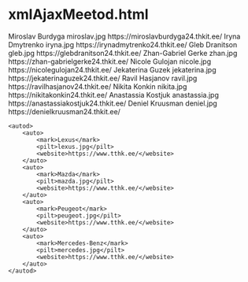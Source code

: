 # xmlAjaxMeetod.html



<!DOCTYPE html>
<html lang="et">
<head>
    <meta charset="UTF-8">
    <meta name="viewport" content="width=device-width, initial-scale=1.0">
    <title>Autode ja Õpilaste Kuvamine AJAX meetodi abil</title>
    <script src="https://code.jquery.com/jquery-3.7.1.min.js" integrity="sha256-/JqT3SQfawRcv/BIHPThkBvs0OEvtFFmqPF/lYI/Cxo=" crossorigin="anonymous"></script>
    <script>
        $(document).ready(function() {

            $.ajax({
                type: "GET",
                url: "data.xml",
                dataType: "xml",
                success: kuvaXML,
                error: vigaXML
            });
        });


        function vigaXML(xhr, status, error) {
            $("#vastus").append('<p style="color:red;">Probleemid XML failiga! Viga: ' + error + '</p>');
        }


        function kuvaXML(xml) {

            $("#kasutajadBody, #autodBody").empty();


            $(xml).find("kasutajad").find("kasutaja").each(function() {
                var name = $(this).find("nimi").text();
                var picture = $(this).find("pilt").text();
                var website = $(this).find("website").text();

                var userRow = `
                    <tr>
                        <td><img src="kasutajad/${picture}" alt="${name}" class="rounded-img"></td>
                        <td>${name}</td>
                        <td><a href="${website}" target="_blank">Website</a></td>
                    </tr>
                `;
                $("#kasutajadBody").append(userRow);
            });


            $(xml).find("autod").find("auto").each(function() {
                var mark = $(this).find("mark").text();
                var picture = $(this).find("pilt").text();
                var website = $(this).find("website").text();

                var carRow = `
                    <tr>
                        <td>${mark}</td>
                        <td><img src="pildid/${picture}" alt="${mark}" class="rounded-img"></td>
                        <td><a href="${website}" target="_blank">Külastama</a></td>
                    </tr>
                `;
                $("#autodBody").append(carRow);
            });


            $("#kasutajadTable, #autodTable").fadeIn();
        }
    </script>
    <style>
        table {
            width: 100%;
            border-collapse: collapse;
            margin-bottom: 20px;
        }

        th, td {
            padding: 10px;
            text-align: center;
            border: 1px solid #ddd;
        }

        th {
            background-color: #f4f4f4;
        }

        .rounded-img {
            width: 300px;
            height: 300px;
            border-radius: 70%;
        }

        #kasutajadTable, #autodTable {
            display: none;
            transition: opacity 0.5s ease;
        }

        #toggleButton {
            margin-top: 20px;
        }
    </style>
</head>
<body>
<h1>Autode ja Õpilaste Kuvamine AJAX meetodi abil</h1>

<button id="toggleButton">Näita/Peida Tabel</button>

<h2>Õpilased</h2>
<table id="kasutajadTable">
    <thead>
    <tr>
        <th>Pilt</th>
        <th>Nimi</th>
        <th>Veebileht</th>
    </tr>
    </thead>
    <tbody id="kasutajadBody"></tbody>
</table>

<h2>Autod</h2>
<table id="autodTable">
    <thead>
    <tr>
        <th>Mark</th>
        <th>Pilt</th>
        <th>Veebileht</th>
    </tr>
    </thead>
    <tbody id="autodBody"></tbody>
</table>

<h1>XML andmete lugemine jQuery abil</h1>
<a href="https://www.metshein.com/unit/xml-xml-andmete-lugemine-jquery-abil/">Leia rohkem teavet XML lugemise kohta jQuery abil</a>

<h2>
    AJAX (Asynchronous JavaScript and XML) on veebiarenduses kasutatav tehnoloogia, mis võimaldab veebilehtedel teha taustal serveripäringuid ja uuendada sisu ilma, et oleks vaja kogu lehte uuesti laadida. See muudab veebilehe interaktiivsemaks ja kiiremaks, kuna kasutaja saab jätkata teiste toimingutega, samal ajal kui server töötleb päringut.
</h2>

<div id="vastus"></div>

<script>

    $("#toggleButton").click(function() {
        $("#kasutajadTable, #autodTable").fadeToggle();
    });
</script>

</body>
</html>




<?xml version="1.0" encoding="UTF-8" ?>
<root>
    <kasutajad>
        <kasutaja>
            <nimi>Miroslav Burdyga</nimi>
            <pilt>miroslav.jpg</pilt>
            <website>https://miroslavburdyga24.thkit.ee/</website>
        </kasutaja>
        <kasutaja>
            <nimi>Iryna Dmytrenko</nimi>
            <pilt>iryna.jpg</pilt>
            <website>https://irynadmytrenko24.thkit.ee/</website>
        </kasutaja>
        <kasutaja>
            <nimi>Gleb Dranitson</nimi>
            <pilt>gleb.jpg</pilt>
            <website>https://glebdranitson24.thkit.ee/</website>
        </kasutaja>
        <kasutaja>
            <nimi>Zhan-Gabriel Gerke</nimi>
            <pilt>zhan.jpg</pilt>
            <website>https://zhan-gabrielgerke24.thkit.ee/</website>
        </kasutaja>
        <kasutaja>
            <nimi>Nicole Gulojan</nimi>
            <pilt>nicole.jpg</pilt>
            <website>https://nicolegulojan24.thkit.ee/</website>
        </kasutaja>
        <kasutaja>
            <nimi>Jekaterina Guzek</nimi>
            <pilt>jekaterina.jpg</pilt>
            <website>https://jekaterinaguzek24.thkit.ee/</website>
        </kasutaja>
        <kasutaja>
            <nimi>Ravil Hasjanov</nimi>
            <pilt>ravil.jpg</pilt>
            <website>https://ravilhasjanov24.thkit.ee/</website>
        </kasutaja>
        <kasutaja>
            <nimi>Nikita Konkin</nimi>
            <pilt>nikita.jpg</pilt>
            <website>https://nikitakonkin24.thkit.ee/</website>
        </kasutaja>
        <kasutaja>
            <nimi>Anastassia Kostjuk</nimi>
            <pilt>anastassia.jpg</pilt>
            <website>https://anastassiakostjuk24.thkit.ee/</website>
        </kasutaja>
        <kasutaja>
            <nimi>Deniel Kruusman</nimi>
            <pilt>deniel.jpg</pilt>
            <website>https://denielkruusman24.thkit.ee/</website>
        </kasutaja>
    </kasutajad>

    <autod>
        <auto>
            <mark>Lexus</mark>
            <pilt>lexus.jpg</pilt>
            <website>https://www.tthk.ee/</website>
        </auto>
        <auto>
            <mark>Mazda</mark>
            <pilt>mazda.jpg</pilt>
            <website>https://www.tthk.ee/</website>
        </auto>
        <auto>
            <mark>Peugeot</mark>
            <pilt>peugeot.jpg</pilt>
            <website>https://www.tthk.ee/</website>
        </auto>
        <auto>
            <mark>Mercedes-Benz</mark>
            <pilt>mercedes.jpg</pilt>
            <website>https://www.tthk.ee/</website>
        </auto>
    </autod>
</root>
